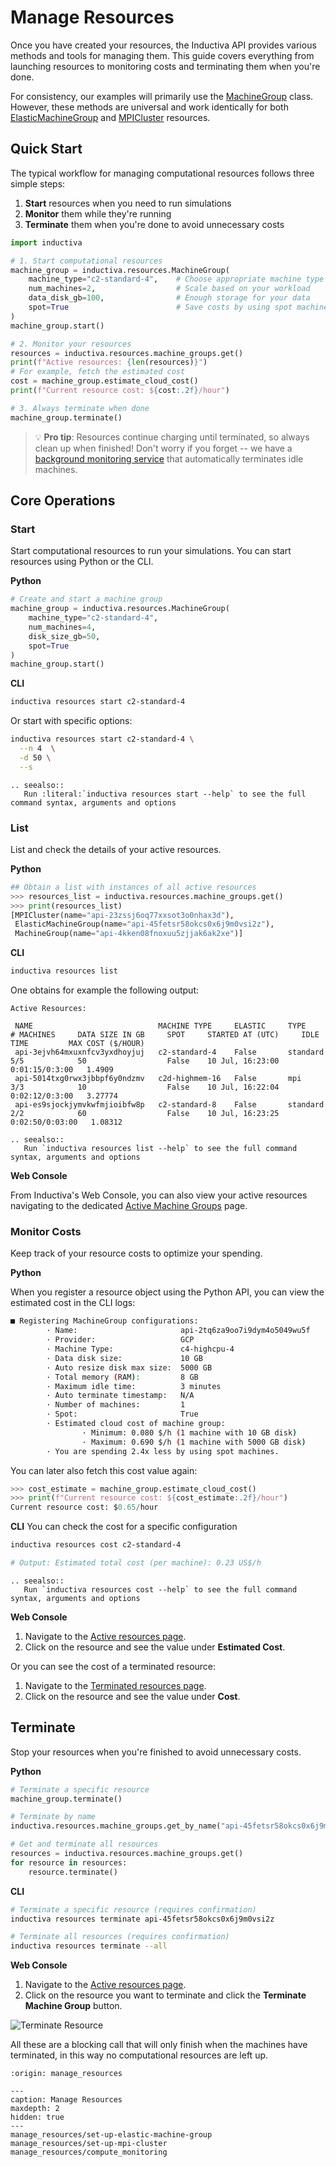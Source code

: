 # Manage Resources

Once you have created your resources, the Inductiva API provides various methods and tools for managing them. This guide covers everything from launching resources to monitoring costs and terminating them when you're done.

For consistency, our examples will primarily use the [MachineGroup](computational_resources/machinegroup_class.md) class. However, these methods are universal and work identically for both [ElasticMachineGroup](computational_resources/elasticgroup_class.md) and [MPICluster](computational_resources/mpicluster_class.md) resources.

## Quick Start
The typical workflow for managing computational resources follows three simple steps:
1. **Start** resources when you need to run simulations
2. **Monitor** them while they're running
3. **Terminate** them when you're done to avoid unnecessary costs

```python
import inductiva

# 1. Start computational resources
machine_group = inductiva.resources.MachineGroup(
    machine_type="c2-standard-4",    # Choose appropriate machine type
    num_machines=2,                  # Scale based on your workload
    data_disk_gb=100,                # Enough storage for your data
    spot=True                        # Save costs by using spot machines
)
machine_group.start()

# 2. Monitor your resources
resources = inductiva.resources.machine_groups.get()
print(f"Active resources: {len(resources)}")
# For example, fetch the estimated cost
cost = machine_group.estimate_cloud_cost()
print(f"Current resource cost: ${cost:.2f}/hour")

# 3. Always terminate when done
machine_group.terminate()
```

>💡 **Pro tip**: Resources continue charging until terminated, so always clean up when finished! Don't worry if you forget -- we have a [background monitoring service](manage_resources/compute_monitoring.md) that automatically terminates idle machines.

## Core Operations
### Start

Start computational resources to run your simulations. You can start resources using Python or the CLI.

**Python**
```python
# Create and start a machine group
machine_group = inductiva.resources.MachineGroup(
    machine_type="c2-standard-4",
    num_machines=4,
    disk_size_gb=50,
    spot=True
)
machine_group.start()
```

**CLI**
```bash
inductiva resources start c2-standard-4
```
Or start with specific options:
```bash
inductiva resources start c2-standard-4 \
  --n 4  \
  -d 50 \
  --s
```

````{eval-rst}
.. seealso::
   Run :literal:`inductiva resources start --help` to see the full command syntax, arguments and options
```` 

### List
List and check the details of your active resources.

**Python**
```python
## Obtain a list with instances of all active resources
>>> resources_list = inductiva.resources.machine_groups.get()
>>> print(resources_list)
[MPICluster(name="api-23zssj6oq77xxsot3o0nhax3d"),
 ElasticMachineGroup(name="api-45fetsr58okcs0x6j9m0vsi2z"),
 MachineGroup(name="api-4kken08fnoxuu5zjjak6ak2xe")]
```

**CLI**
```bash
inductiva resources list
```

One obtains for example the following output:
```
Active Resources:

 NAME                            MACHINE TYPE     ELASTIC     TYPE       # MACHINES     DATA SIZE IN GB     SPOT     STARTED AT (UTC)     IDLE TIME         MAX COST ($/HOUR)
 api-3ejvh64mxuxnfcv3yxdhoyjuj   c2-standard-4    False       standard   5/5            50                  False    10 Jul, 16:23:00     0:01:15/0:3:00   1.4909
 api-5014txg0rwx3jbbpf6y0ndzmv   c2d-highmem-16   False       mpi        3/3            10                  False    10 Jul, 16:22:04     0:02:12/0:3:00   3.27774
 api-es9sjockjymvkwfmjioibfw8p   c2-standard-8    False       standard   2/2            60                  False    10 Jul, 16:23:25     0:02:50/0:03:00   1.08312
```

````{eval-rst}
.. seealso::
   Run `inductiva resources list --help` to see the full command syntax, arguments and options
```` 

**Web Console**

From Inductiva's Web Console, you can also view your active resources navigating to the dedicated [Active Machine Groups](https://console.inductiva.ai/machine-groups/active) page.

### Monitor Costs

Keep track of your resource costs to optimize your spending.

**Python**

When you register a resource object using the Python API, you can view the estimated cost in the CLI logs:

```bash
■ Registering MachineGroup configurations:
        · Name:                       api-2tq6za9oo7i9dym4o5049wu5f
        · Provider:                   GCP
        · Machine Type:               c4-highcpu-4
        · Data disk size:             10 GB
        · Auto resize disk max size:  5000 GB
        · Total memory (RAM):         8 GB
        · Maximum idle time:          3 minutes
        · Auto terminate timestamp:   N/A
        · Number of machines:         1
        · Spot:                       True
        · Estimated cloud cost of machine group:
                · Minimum: 0.080 $/h (1 machine with 10 GB disk)
                · Maximum: 0.690 $/h (1 machine with 5000 GB disk)
        · You are spending 2.4x less by using spot machines.
```

You can later also fetch this cost value again:
```python
>>> cost_estimate = machine_group.estimate_cloud_cost()
>>> print(f"Current resource cost: ${cost_estimate:.2f}/hour")
Current resource cost: $0.65/hour
```

**CLI**
You can check the cost for a specific configuration

```bash
inductiva resources cost c2-standard-4

# Output: Estimated total cost (per machine): 0.23 US$/h
```

````{eval-rst}
.. seealso::
   Run `inductiva resources cost --help` to see the full command syntax, arguments and options
```` 

**Web Console**

1. Navigate to the [Active resources page](https://console.inductiva.ai/machine-groups/active).
2. Click on the resource and see the value under **Estimated Cost**.

Or you can see the cost of a terminated resource:
1. Navigate to the [Terminated resources page](https://console.inductiva.ai/machine-groups/terminated).
2. Click on the resource and see the value under **Cost**.


## Terminate
Stop your resources when you're finished to avoid unnecessary costs.

**Python**
```python
# Terminate a specific resource
machine_group.terminate()

# Terminate by name
inductiva.resources.machine_groups.get_by_name("api-45fetsr58okcs0x6j9m0vsi2z").terminate()

# Get and terminate all resources
resources = inductiva.resources.machine_groups.get()
for resource in resources:
    resource.terminate()
```

**CLI**
```bash
# Terminate a specific resource (requires confirmation)
inductiva resources terminate api-45fetsr58okcs0x6j9m0vsi2z

# Terminate all resources (requires confirmation)
inductiva resources terminate --all
```

**Web Console**

1. Navigate to the [Active resources page](https://console.inductiva.ai/machine-groups/active).
2. Click on the resource you want to terminate and click the **Terminate Machine Group** button.

![Terminate Resource](./_static/terminate_machine.png)

All these are a blocking call that will only finish when the machines have terminated, in this way no computational resources are left up.

```{banner_small}
:origin: manage_resources
```

```{toctree}
---
caption: Manage Resources
maxdepth: 2
hidden: true
---
manage_resources/set-up-elastic-machine-group
manage_resources/set-up-mpi-cluster
manage_resources/compute_monitoring
```
